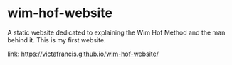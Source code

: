 # wim-hof-website
A static website dedicated to explaining the Wim Hof Method and the man behind it. This is my first website.

link:
https://victafrancis.github.io/wim-hof-website/
